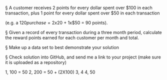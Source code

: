 §  A customer receives 2 points for every dollar spent over $100 in each transaction, 
plus 1 point for every dollar spent over $50 in each transaction

(e.g. a $120 purchase = 2x$20 + 1x$50 = 90 points).

§  Given a record of every transaction during a three month period, 
calculate the reward points earned for each customer per month and total.

§  Make up a data set to best demonstrate your solution

§  Check solution into GitHub, and send me a link to your project (make sure it is uploaded as a repository)

1, 100 = 50
2, 200 = 50 + (2X100)
3, 4
4, 50 